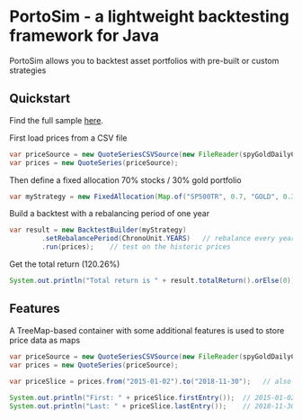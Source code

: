 # PortoSim - a lightweight backtesting framework for Java
PortoSim allows you to backtest asset portfolios with pre-built or custom strategies

## Quickstart

Find the full sample [here](https://github.com/yarro-s/PortoSim/blob/master/samples/PortoSimSampleApp.zip).

First load prices from a CSV file

```java
var priceSource = new QuoteSeriesCSVSource(new FileReader(spyGoldDailyCSV));
var prices = new QuoteSeries(priceSource);
```

Then define a fixed allocation 70% stocks / 30% gold portfolio
```java
var myStrategy = new FixedAllocation(Map.of("SP500TR", 0.7, "GOLD", 0.3));
```

Build a backtest with a rebalancing period of one year
```java
var result = new BacktestBuilder(myStrategy)
        .setRebalancePeriod(ChronoUnit.YEARS)   // rebalance every year
        .run(prices);    // test on the historic prices
```

Get the total return (120.26%)
```java
System.out.println("Total return is " + result.totalReturn().orElse(0)); 
```

## Features

A TreeMap-based container with some additional features is used to store price data as maps

```java
var priceSource = new QuoteSeriesCSVSource(new FileReader(spyGoldDailyCSV));
var prices = new QuoteSeries(priceSource);
        
var priceSlice = prices.from("2015-01-02").to("2018-11-30");   // also accepts Date

System.out.println("First: " + priceSlice.firstEntry());  // 2015-01-02={SPY=205.4, GLD=114.1}
System.out.println("Last: " + priceSlice.lastEntry());    // 2018-11-30={SPY=275.7, GLD=115.5}
```


